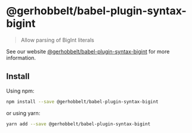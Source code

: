 # @gerhobbelt/babel-plugin-syntax-bigint

> Allow parsing of BigInt literals

See our website [@gerhobbelt/babel-plugin-syntax-bigint](https://new.babeljs.io/docs/en/next/babel-plugin-syntax-bigint.html) for more information.

## Install

Using npm:

```sh
npm install --save @gerhobbelt/babel-plugin-syntax-bigint
```

or using yarn:

```sh
yarn add --save @gerhobbelt/babel-plugin-syntax-bigint
```
